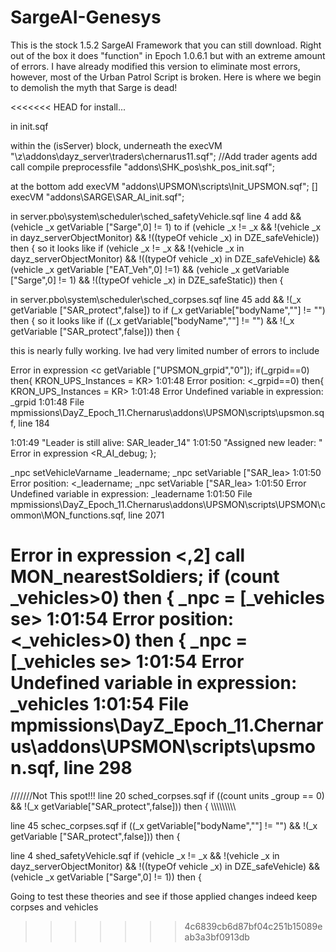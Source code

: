 # SargeAI-Genesys

This is the stock 1.5.2 SargeAI Framework that you can still download. Right out of the box it does "function" in Epoch 1.0.6.1 but with an extreme amount of errors.
I have already modified this version to eliminate most errors, however, most of the Urban Patrol Script is broken. Here is where we begin to demolish the myth that Sarge is dead!

<<<<<<< HEAD
for install...

in init.sqf 

within the (isServer) block, underneath the execVM "\z\addons\dayz_server\traders\chernarus11.sqf"; //Add trader agents 
add call compile preprocessfile "addons\SHK_pos\shk_pos_init.sqf";

at the bottom add
execVM "addons\UPSMON\scripts\Init_UPSMON.sqf";
[] execVM "addons\SARGE\SAR_AI_init.sqf";

in server.pbo\system\scheduler\sched_safetyVehicle.sqf line 4 add
&& (vehicle _x getVariable ["Sarge",0] != 1)
to
if (vehicle _x != _x && !(vehicle _x in dayz_serverObjectMonitor) && !((typeOf vehicle _x) in DZE_safeVehicle)) then {
so it looks like
if (vehicle _x != _x && !(vehicle _x in dayz_serverObjectMonitor) && !((typeOf vehicle _x) in DZE_safeVehicle) && (vehicle _x getVariable ["EAT_Veh",0] !=1) && (vehicle _x getVariable ["Sarge",0] != 1) && !((typeOf vehicle _x) in DZE_safeStatic)) then {

in server.pbo\system\scheduler\sched_corpses.sqf line 45 add
&& !(_x getVariable ["SAR_protect",false])
to
if (_x getVariable["bodyName",""] != "") then {
so it looks like
if ((_x getVariable["bodyName",""] != "") && !(_x getVariable ["SAR_protect",false])) then {

this is nearly fully working. Ive had very limited number of errors to include

Error in expression <c getVariable ["UPSMON_grpid","0"]);
if(_grpid==0) then{
KRON_UPS_Instances = KR>
 1:01:48   Error position: <_grpid==0) then{
KRON_UPS_Instances = KR>
 1:01:48   Error Undefined variable in expression: _grpid
 1:01:48 File mpmissions\DayZ_Epoch_11.Chernarus\addons\UPSMON\scripts\upsmon.sqf, line 184

 1:01:49 "Leader is still alive: SAR_leader_14"
 1:01:50 "Assigned new leader: <NULL-object>"
Error in expression <R_AI_debug;
};


_npc setVehicleVarname _leadername; 
_npc setVariable ["SAR_lea>
 1:01:50   Error position: <_leadername; 
_npc setVariable ["SAR_lea>
 1:01:50   Error Undefined variable in expression: _leadername
 1:01:50 File mpmissions\DayZ_Epoch_11.Chernarus\addons\UPSMON\scripts\UPSMON\common\MON_functions.sqf, line 2071
 
Error in expression <,2] call MON_nearestSoldiers;
if (count _vehicles>0) then {
_npc = [_vehicles se>
 1:01:54   Error position: <_vehicles>0) then {
_npc = [_vehicles se>
 1:01:54   Error Undefined variable in expression: _vehicles
 1:01:54 File mpmissions\DayZ_Epoch_11.Chernarus\addons\UPSMON\scripts\upsmon.sqf, line 298
=======
///////Not This spot!!!
line 20 sched_corpses.sqf
if ((count units _group == 0) && !(_x getVariable["SAR_protect",false])) then {
\\\\\\\\\\\\\\\\\\

line 45 schec_corpses.sqf
if ((_x getVariable["bodyName",""] != "") && !(_x getVariable ["SAR_protect",false])) then {

line 4 shed_safetyVehicle.sqf
if (vehicle _x != _x && !(vehicle _x in dayz_serverObjectMonitor) && !((typeOf vehicle _x) in DZE_safeVehicle) && (vehicle _x getVariable ["Sarge",0] != 1)) then {

Going to test these theories and see if those applied changes indeed keep corpses and vehicles
>>>>>>> 4c6839cb6d87bf04c251b15089eab3a3bf0913db

